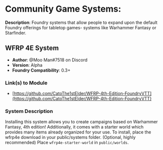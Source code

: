 # Community Game Systems:

**Description**: Foundry systems that allow people to expand upon the default Foundry offerings for tabletop games- systems like Warhammer Fantasy or Starfinder.

## WFRP 4E System

* **Author**: @Moo Man#7518 on Discord
* **Version**: Alpha
* **Foundry Compatibility**: 0.3+


### Link(s) to Module
* [https://github.com/CatoThe1stElder/WFRP-4th-Edition-FoundryVTT](https://github.com/CatoThe1stElder/WFRP-4th-Edition-FoundryVTT) 

### System Description

Installing this system allows you to create campaigns based on Warhammer Fantasy, 4th edition!  Additionally, it comes with a starter world which provides many items already organized for your use.  To install, place the wfrp4e download in your public/systems folder.  (Optional, highly recommended) Place `wfrp4e-starter-world` in `public/worlds`.